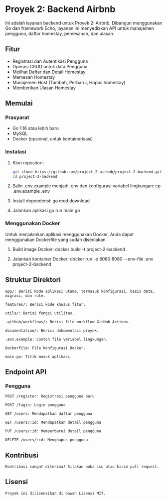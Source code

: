 # Proyek 2: Backend Airbnb

Ini adalah layanan backend untuk Proyek 2: Airbnb. Dibangun menggunakan Go dan framework Echo, layanan ini menyediakan API untuk manajemen pengguna, daftar homestay, pemesanan, dan ulasan.

## Fitur

- Registrasi dan Autentikasi Pengguna
- Operasi CRUD untuk data Pengguna
- Melihat Daftar dan Detail Homestay
- Memesan Homestay
- Manajemen Host (Tambah, Perbarui, Hapus homestay)
- Memberikan Ulasan Homestay

## Memulai

### Prasyarat

- Go 1.16 atau lebih baru
- MySQL
- Docker (opsional, untuk kontainerisasi)

### Instalasi

1. Klon repositori:

   ```sh
   git clone https://github.com/project-2-airbnb/project-2-backend.git
   cd project-2-backend

   ```

2. Salin .env.example menjadi .env dan konfigurasi variabel lingkungan:
   cp .env.example .env

3. Install dependensi:
   go mod download

4. Jalankan aplikasi
   go run main.go

### Menggunakan Docker

Untuk menjalankan aplikasi menggunakan Docker, Anda dapat menggunakan Dockerfile yang sudah disediakan.

1. Build image Docker:
   docker build -t project-2-backend .

2. Jalankan kontainer Docker:
   docker run -p 8080:8080 --env-file .env project-2-backend

## Struktur Direktori

    app/: Berisi kode aplikasi utama, termasuk konfigurasi, basis data, migrasi, dan rute.

    features/: Berisi kode khusus fitur.

    utils/: Berisi fungsi utilitas.

    .github/workflows/: Berisi file workflow GitHub Actions.

    documentation/: Berisi dokumentasi proyek.

    .env.example: Contoh file variabel lingkungan.

    Dockerfile: File konfigurasi Docker.

    main.go: Titik masuk aplikasi.

## Endpoint API

### Pengguna

    POST /register: Registrasi pengguna baru

    POST /login: Login pengguna

    GET /users: Mendapatkan daftar pengguna

    GET /users/:id: Mendapatkan detail pengguna

    PUT /users/:id: Memperbarui detail pengguna

    DELETE /users/:id: Menghapus pengguna

## Kontribusi

    Kontribusi sangat diterima! Silakan buka isu atau kirim pull request.

## Lisensi

    Proyek ini dilisensikan di bawah Lisensi MIT.
